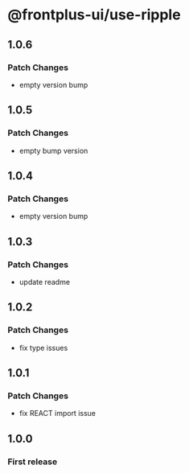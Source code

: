 # @frontplus-ui/use-ripple

## 1.0.6

### Patch Changes

- empty version bump

## 1.0.5

### Patch Changes

- empty bump version

## 1.0.4

### Patch Changes

- empty version bump

## 1.0.3

### Patch Changes

- update readme

## 1.0.2

### Patch Changes

- fix type issues

## 1.0.1

### Patch Changes

- fix REACT import issue

## 1.0.0

### First release
